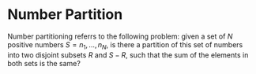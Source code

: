 # Number Partition


Number partitioning referrs to the following problem: given a set of $N$ positive numbers $S = {n_1, \dots , n_N }$, is there a partition of this set of numbers into two disjoint subsets $R$ and $S − R$, such that the sum of the elements
in both sets is the same? 

